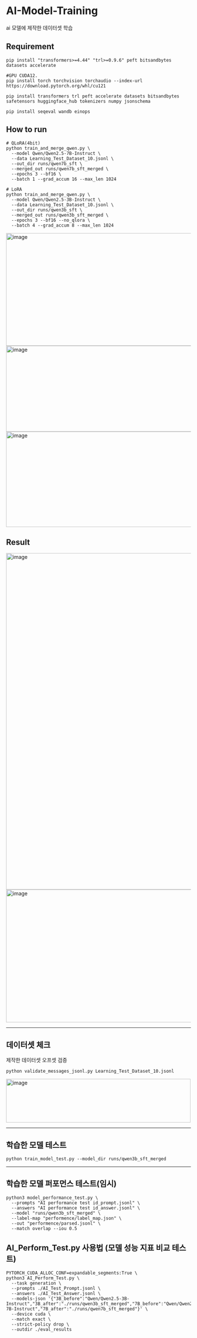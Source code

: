# AI-Model-Training
ai 모델에 제작한 데이터셋 학습

## Requirement
```
pip install "transformers>=4.44" "trl>=0.9.6" peft bitsandbytes datasets accelerate

#GPU CUDA12.
pip install torch torchvision torchaudio --index-url https://download.pytorch.org/whl/cu121 

pip install transformers trl peft accelerate datasets bitsandbytes safetensors huggingface_hub tokenizers numpy jsonschema

pip install seqeval wandb einops
```

## How to run
```
# QLoRA(4bit)
python train_and_merge_qwen.py \
  --model Qwen/Qwen2.5-7B-Instruct \
  --data Learning_Test_Dataset_10.jsonl \
  --out_dir runs/qwen7b_sft \
  --merged_out runs/qwen7b_sft_merged \
  --epochs 3 --bf16 \
  --batch 1 --grad_accum 16 --max_len 1024
```

```
# LoRA
python train_and_merge_qwen.py \
  --model Qwen/Qwen2.5-3B-Instruct \
  --data Learning_Test_Dataset_10.jsonl \
  --out_dir runs/qwen3b_sft \
  --merged_out runs/qwen3b_sft_merged \
  --epochs 3 --bf16 --no_qlora \
  --batch 4 --grad_accum 8 --max_len 1024
```

<img width="1905" height="307" alt="image" src="https://github.com/user-attachments/assets/0acaf195-3610-4aec-a614-687f8ad15cf2" />
<img width="1899" height="234" alt="image" src="https://github.com/user-attachments/assets/3275fbd6-fc9f-4852-86c5-7d73d6fc456e" />
<img width="1893" height="260" alt="image" src="https://github.com/user-attachments/assets/37f0856f-cd75-407f-b25c-799451327dea" />

## Result
<img width="1907" height="917" alt="image" src="https://github.com/user-attachments/assets/d1924f9c-dc85-4291-a2a1-f402bedd7c8e" />
<img width="1898" height="362" alt="image" src="https://github.com/user-attachments/assets/6692f001-46e8-451f-be4f-e5d0b729d68e" />

---
## 데이터셋 체크
제작한 데이터셋 오프셋 검증

```
python validate_messages_jsonl.py Learning_Test_Dataset_10.jsonl
```

<img width="503" height="119" alt="image" src="https://github.com/user-attachments/assets/c6532cb6-787a-455f-9547-cdc49cbdbbf5" />

---

## 학습한 모델 테스트
```
python train_model_test.py --model_dir runs/qwen3b_sft_merged
```

---
## 학습한 모델 퍼포먼스 테스트(임시)
```
python3 model_performance_test.py \
  --prompts "AI performance test id_prompt.jsonl" \
  --answers "AI performance test id_answer.jsonl" \
  --model "runs/qwen3b_sft_merged" \
  --label-map "performence/label_map.json" \
  --out "performence/parsed.jsonl" \
  --match overlap --iou 0.5
```

## AI_Perform_Test.py 사용법 (모델 성능 지표 비교 테스트)
```
PYTORCH_CUDA_ALLOC_CONF=expandable_segments:True \
python3 AI_Perform_Test.py \
  --task generation \
  --prompts ./AI_Test_Prompt.jsonl \
  --answers ./AI_Test_Answer.jsonl \
  --models-json '{"3B_before":"Qwen/Qwen2.5-3B-Instruct","3B_after":"./runs/qwen3b_sft_merged","7B_before":"Qwen/Qwen2.5-7B-Instruct","7B_after":"./runs/qwen7b_sft_merged"}' \
  --device cuda \
  --match exact \
  --strict-policy drop \
  --outdir ./eval_results
```
